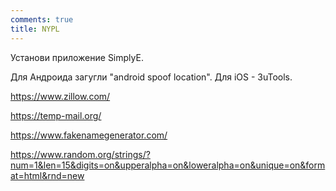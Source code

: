 ```yaml
---
comments: true
title: NYPL
---
```


Установи приложение SimplyE.

Для Андроида загугли "android spoof location". Для iOS - 3uTools.

<https://www.zillow.com/>

<https://temp-mail.org/>

<https://www.fakenamegenerator.com/>

<https://www.random.org/strings/?num=1&len=15&digits=on&upperalpha=on&loweralpha=on&unique=on&format=html&rnd=new>